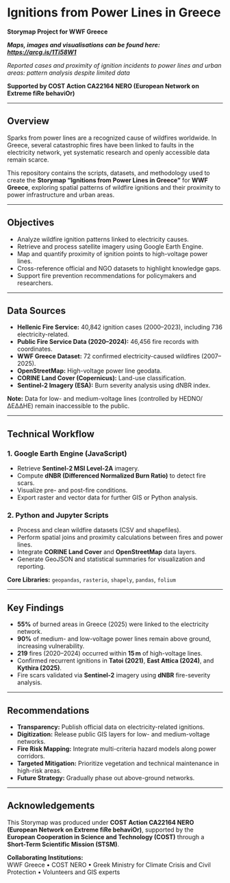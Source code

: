 # Ignitions from Power Lines in Greece

**Storymap Project for WWF Greece**  

***Maps, images and visualisations can be found here: https://arcg.is/1Ti58W1***


_Reported cases and proximity of ignition incidents to power lines and urban areas: pattern analysis despite limited data_  

**Supported by COST Action CA22164 NERO (European Network on Extreme fiRe behaviOr)**  


---

## Overview

Sparks from power lines are a recognized cause of wildfires worldwide. In Greece, several catastrophic fires have been linked to faults in the electricity network, yet systematic research and openly accessible data remain scarce.  

This repository contains the scripts, datasets, and methodology used to create the **Storymap “Ignitions from Power Lines in Greece”** for **WWF Greece**, exploring spatial patterns of wildfire ignitions and their proximity to power infrastructure and urban areas.

---

## Objectives

- Analyze wildfire ignition patterns linked to electricity causes.  
- Retrieve and process satellite imagery using Google Earth Engine.  
- Map and quantify proximity of ignition points to high-voltage power lines.  
- Cross-reference official and NGO datasets to highlight knowledge gaps.  
- Support fire prevention recommendations for policymakers and researchers.

---

## Data Sources

- **Hellenic Fire Service:** 40,842 ignition cases (2000–2023), including 736 electricity-related.  
- **Public Fire Service Data (2020–2024):** 46,456 fire records with coordinates.  
- **WWF Greece Dataset:** 72 confirmed electricity-caused wildfires (2007–2025).  
- **OpenStreetMap:** High-voltage power line geodata.  
- **CORINE Land Cover (Copernicus):** Land-use classification.  
- **Sentinel-2 Imagery (ESA):** Burn severity analysis using dNBR index.  

**Note:** Data for low- and medium-voltage lines (controlled by HEDNO/ΔΕΔΔΗΕ) remain inaccessible to the public.

---

## Technical Workflow

### 1. Google Earth Engine (JavaScript)

- Retrieve **Sentinel-2 MSI Level-2A** imagery.  
- Compute **dNBR (Differenced Normalized Burn Ratio)** to detect fire scars.  
- Visualize pre- and post-fire conditions.  
- Export raster and vector data for further GIS or Python analysis.

### 2. Python and Jupyter Scripts

- Process and clean wildfire datasets (CSV and shapefiles).  
- Perform spatial joins and proximity calculations between fires and power lines.  
- Integrate **CORINE Land Cover** and **OpenStreetMap** data layers.  
- Generate GeoJSON and statistical summaries for visualization and reporting.

**Core Libraries:** `geopandas`, `rasterio`, `shapely`, `pandas`, `folium`

---

## Key Findings

- **55%** of burned areas in Greece (2025) were linked to the electricity network.  
- **90%** of medium- and low-voltage power lines remain above ground, increasing vulnerability.  
- **219** fires (2020–2024) occurred within **15 m** of high-voltage lines.  
- Confirmed recurrent ignitions in **Tatoi (2021)**, **East Attica (2024)**, and **Kythira (2025)**.  
- Fire scars validated via **Sentinel-2** imagery using **dNBR** fire-severity analysis.  

---

## Recommendations

- **Transparency:** Publish official data on electricity-related ignitions.  
- **Digitization:** Release public GIS layers for low- and medium-voltage networks.  
- **Fire Risk Mapping:** Integrate multi-criteria hazard models along power corridors.  
- **Targeted Mitigation:** Prioritize vegetation and technical maintenance in high-risk areas.  
- **Future Strategy:** Gradually phase out above-ground networks.

---

## Acknowledgements

This Storymap was produced under **COST Action CA22164 NERO (European Network on Extreme fiRe behaviOr)**, supported by the **European Cooperation in Science and Technology (COST)** through a **Short-Term Scientific Mission (STSM)**.  

**Collaborating Institutions:**  
WWF Greece • COST NERO • Greek Ministry for Climate Crisis and Civil Protection • Volunteers and GIS experts  






